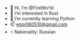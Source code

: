 - 👋 Hi, I’m @FireWor1d
- 👀 I’m interested in Rust
- 🌱 I’m currently learning Python
- 📫 egor060510@gmail.com
- ⚡ Nationality: Russian 

<!---
FireWor1d/FireWor1d is a ✨ special ✨ repository because its `README.md` (this file) appears on your GitHub profile.
You can click the Preview link to take a look at your changes.
--->
